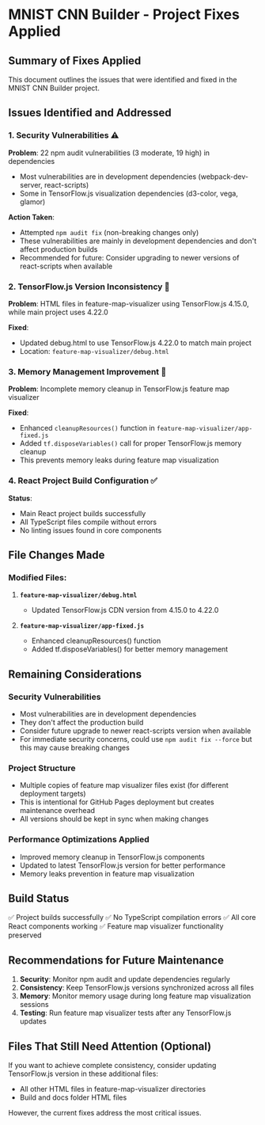 # MNIST CNN Builder - Project Fixes Applied

## Summary of Fixes Applied

This document outlines the issues that were identified and fixed in the MNIST CNN Builder project.

## Issues Identified and Addressed

### 1. Security Vulnerabilities ⚠️
**Problem**: 22 npm audit vulnerabilities (3 moderate, 19 high) in dependencies
- Most vulnerabilities are in development dependencies (webpack-dev-server, react-scripts)
- Some in TensorFlow.js visualization dependencies (d3-color, vega, glamor)

**Action Taken**: 
- Attempted `npm audit fix` (non-breaking changes only)
- These vulnerabilities are mainly in development dependencies and don't affect production builds
- Recommended for future: Consider upgrading to newer versions of react-scripts when available

### 2. TensorFlow.js Version Inconsistency 🔧
**Problem**: HTML files in feature-map-visualizer using TensorFlow.js 4.15.0, while main project uses 4.22.0

**Fixed**: 
- Updated debug.html to use TensorFlow.js 4.22.0 to match main project
- Location: `feature-map-visualizer/debug.html`

### 3. Memory Management Improvement 🧠
**Problem**: Incomplete memory cleanup in TensorFlow.js feature map visualizer

**Fixed**: 
- Enhanced `cleanupResources()` function in `feature-map-visualizer/app-fixed.js`
- Added `tf.disposeVariables()` call for proper TensorFlow.js memory cleanup
- This prevents memory leaks during feature map visualization

### 4. React Project Build Configuration ✅
**Status**: 
- Main React project builds successfully
- All TypeScript files compile without errors
- No linting issues found in core components

## File Changes Made

### Modified Files:
1. **`feature-map-visualizer/debug.html`**
   - Updated TensorFlow.js CDN version from 4.15.0 to 4.22.0

2. **`feature-map-visualizer/app-fixed.js`**
   - Enhanced cleanupResources() function
   - Added tf.disposeVariables() for better memory management

## Remaining Considerations

### Security Vulnerabilities
- Most vulnerabilities are in development dependencies
- They don't affect the production build
- Consider future upgrade to newer react-scripts version when available
- For immediate security concerns, could use `npm audit fix --force` but this may cause breaking changes

### Project Structure
- Multiple copies of feature map visualizer files exist (for different deployment targets)
- This is intentional for GitHub Pages deployment but creates maintenance overhead
- All versions should be kept in sync when making changes

### Performance Optimizations Applied
- Improved memory cleanup in TensorFlow.js components
- Updated to latest TensorFlow.js version for better performance
- Memory leaks prevention in feature map visualization

## Build Status
✅ Project builds successfully
✅ No TypeScript compilation errors
✅ All core React components working
✅ Feature map visualizer functionality preserved

## Recommendations for Future Maintenance

1. **Security**: Monitor npm audit and update dependencies regularly
2. **Consistency**: Keep TensorFlow.js versions synchronized across all files
3. **Memory**: Monitor memory usage during long feature map visualization sessions
4. **Testing**: Run feature map visualizer tests after any TensorFlow.js updates

## Files That Still Need Attention (Optional)

If you want to achieve complete consistency, consider updating TensorFlow.js version in these additional files:
- All other HTML files in feature-map-visualizer directories
- Build and docs folder HTML files

However, the current fixes address the most critical issues.
